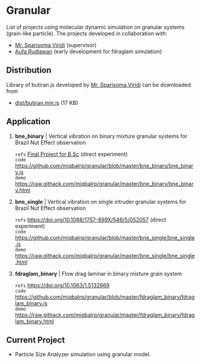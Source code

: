 # Granular
List of projects using molecular dynamic simulation on granular systems (grain-like particle). 
The projects developed in collaboration with:
* [Mr. Sparisoma Viridi](https://github.com/dudung) (supervisor)
* [Aufa Rudiawan](https://github.com/aufarudiawan) (early development for fdraglam simulation)

## Distribution
Library of butiran.js developed by [Mr. Sparisoma Viridi](https://github.com/dudung) can be downloaded from
* [dist/butiran.min.js](https://github.com/dudung/butiran.js/blob/master/dist/butiran.min.js) (17 KB)

## Application
01. **bne_binary** | Vertical vibration on binary mixture granular systems for Brazil Nut Effect observation

    `refs` [Final Project for B.Sc](https://www.slideshare.net/IqbalRahmadhan/tugas-akhir-analisis-jaringan-pada-fenomena-ekb-campuran-biner-sistem-butiran-dua-dimensi) (direct experiment)<br>
    `code` https://github.com/miqbalrp/granular/blob/master/bne_binary/bne_binary.js<br>
    `demo` https://raw.githack.com/miqbalrp/granular/master/bne_binary/bne_binary.html

02. **bne_single** | Vertical vibration on single intruder granular systems for Brazil Nut Effect observation

    `refs` https://doi.org/10.1088/1757-899X/546/5/052057 (direct experiment)<br>
    `code` https://github.com/miqbalrp/granular/blob/master/bne_single/bne_single.js<br>
    `demo` https://raw.githack.com/miqbalrp/granular/master/bne_single/bne_single.html


03. **fdraglam_binary** | Flow drag laminar in binary mixture grain system

    `refs` https://doi.org/10.1063/1.5132669<br>
    `code` https://github.com/miqbalrp/granular/blob/master/fdraglam_binary/fdraglam_binary.js<br>
    `demo` https://raw.githack.com/miqbalrp/granular/master/fdraglam_binary/fdraglam_binary.html
   
## Current Project
* Particle Size Analyzer simulation using granular model.

